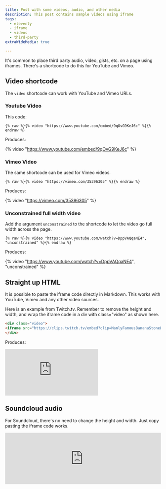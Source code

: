 ```yaml
---
title: Post with some videos, audio, and other media
description: This post contains sample videos using iframe
tags:
  - eleventy
  - iframe
  - videos
  - third-party
extraWideMedia: true

---
```


It's common to place third party audio, video, gists, etc. on a page using iframes. There's a shortcode to do this for YouTube and Vimeo.  


## Video shortcode

The `video` shortcode can work with YouTube and Vimeo URLs. 

### Youtube Video

This code:

```
{% raw %}{% video "https://www.youtube.com/embed/9qOvG9KeJ6c" %}{% endraw %}
```

Produces:

{% video "https://www.youtube.com/embed/9qOvG9KeJ6c" %}



### Vimeo Video

The same shortcode can be used for Vimeo videos. 

```
{% raw %}{% video "https://vimeo.com/35396305" %}{% endraw %}
```

Produces:

{% video "https://vimeo.com/35396305" %}


### Unconstrained full width video

Add the argument `unconstrained` to the shortcode to let the video go full width across the page. 

```
{% raw %}{% video "https://www.youtube.com/watch?v=DppVAQqaNE4", "unconstrained" %}{% endraw %}
```

Produces: 

{% video "https://www.youtube.com/watch?v=DppVAQqaNE4", "unconstrained" %}


## Straight up HTML 

It is possible to paste the iframe code directly in Markdown.  This works with YouTube, Vimeo and any other video sources.  

Here is an example from Twitch.tv.  Remember to remove the height and width, and wrap the iframe code in a div with class="video" as shown here.  

```html
<div class="video">
<iframe src="https://clips.twitch.tv/embed?clip=ManlyFamousBananaStoneLightning&parent=code.mendhak.com&parent=localhost" frameborder="0" allowfullscreen="true" scrolling="no"></iframe>
</div>
```

Produces:

<div class="video">
<iframe src="https://clips.twitch.tv/embed?clip=ManlyFamousBananaStoneLightning&parent=code.mendhak.com&parent=localhost" frameborder="0" allowfullscreen="true" scrolling="no"></iframe>
</div>




## Soundcloud audio

For Soundcloud, there's no need to change the height and width. Just copy pasting the iframe code works. 

<div class="video">
<iframe width="100%" height="166" scrolling="no" frameborder="no" allow="autoplay" src="https://w.soundcloud.com/player/?url=https%3A//api.soundcloud.com/tracks/65462299&color=%23544d2d&auto_play=false&hide_related=false&show_comments=true&show_user=true&show_reposts=false&show_teaser=true"></iframe>
</div>



